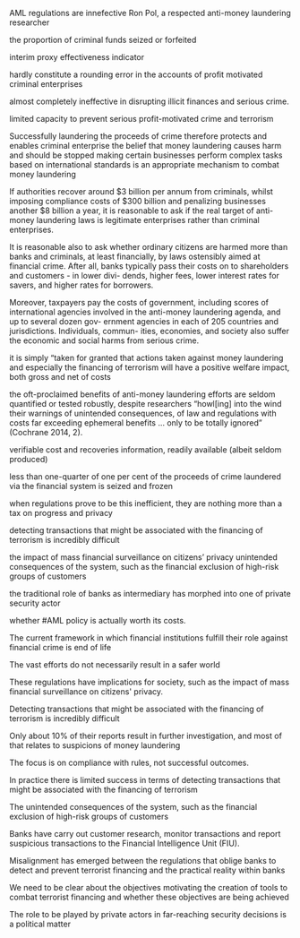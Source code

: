 AML regulations are innefective
Ron Pol, a respected anti-money laundering researcher

the proportion of criminal funds seized or forfeited

interim proxy effectiveness indicator

hardly constitute a rounding error in the accounts of profit motivated criminal enterprises

almost completely ineffective in disrupting illicit finances and serious crime.

limited capacity to prevent serious
profit-motivated crime and terrorism 

Successfully laundering the proceeds of crime
therefore protects and enables criminal enterprise
the belief
that money laundering causes harm and should be stopped
making certain
businesses perform complex tasks based on international standards is an appropriate
mechanism to combat money laundering

If authorities recover around $3 billion per annum from criminals, whilst imposing compliance costs of $300 billion and penalizing businesses another $8 billion a year, it is reasonable to ask if the real target of anti-money laundering laws is legitimate enterprises rather than criminal enterprises.

It is reasonable also to ask whether ordinary citizens are harmed more than banks
and criminals, at least financially, by laws ostensibly aimed at financial crime. After
all, banks typically pass their costs on to shareholders and customers - in lower divi-
dends, higher fees, lower interest rates for savers, and higher rates for borrowers.

Moreover, taxpayers pay the costs of government, including scores of international
agencies involved in the anti-money laundering agenda, and up to several dozen gov-
ernment agencies in each of 205 countries and jurisdictions. Individuals, commun-
ities, economies, and society also suffer the economic and social harms from
serious crime.

it is simply “taken for granted that actions taken against
money laundering and especially the financing of terrorism will have a positive welfare
impact, both gross and net of costs

the oft-proclaimed benefits of anti-money laundering efforts are seldom quantified or tested robustly, despite researchers “howl[ing] into the wind their warnings of unintended consequences, of law and regulations with costs far exceeding ephemeral benefits ... only to be totally ignored” (Cochrane 2014, 2).

verifiable cost and
recoveries information, readily available (albeit seldom produced)

less than one-quarter of one per cent of the proceeds of crime laundered via the financial system is seized and frozen

when regulations prove to be this inefficient, they are nothing more than a tax on progress and privacy

detecting transactions that might be associated with the financing of terrorism is incredibly difficult

the impact of mass financial surveillance on citizens’ privacy
unintended consequences of the system, such as the financial exclusion of high-risk groups of customers

the traditional role of banks as intermediary has morphed into one of private security actor

whether #AML policy is actually worth its costs. 

The current framework in which financial institutions fulfill their role against financial crime is end of life

The vast efforts do not necessarily result in a safer world

These regulations have implications for society, such as the impact of mass financial surveillance on citizens' privacy.

Detecting transactions that might be associated with the financing of terrorism is incredibly difficult

Only about 10% of their reports result in further investigation, and most of that relates to suspicions of money laundering

The focus is on compliance with rules, not successful outcomes.

In practice there is limited success in terms of detecting transactions that might be associated with the financing of terrorism

The unintended consequences of the system, such as the financial exclusion of high-risk groups of customers

Banks have carry out customer research, monitor transactions and report suspicious transactions to the Financial Intelligence Unit (FIU). 

Misalignment has emerged between the regulations that oblige banks to detect and prevent terrorist financing and the practical reality within banks

We need to be clear about the objectives motivating the creation of tools to combat terrorist financing and whether these objectives are being achieved

The role to be played by private actors in far-reaching security decisions is a political matter
